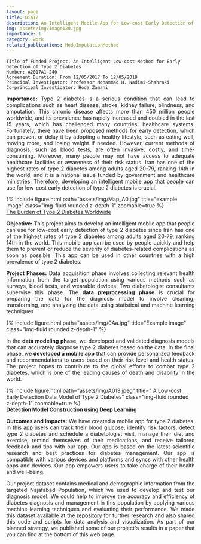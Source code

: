 ```yaml
---
layout: page
title: DiaT2 
description: An Intelligent Mobile App for Low-cost Early Detection of Type 2 Diabetes Disease
img: assets/img/Image120.jpg
importance: 1
category: work
related_publications: HodaImputationMethod
---
```

    
    Title of Funded Project: An Intelligent Low-cost Method for Early Detection of Type 2 Diabetes
    Number: A2017A1-240
    Agreement Duration: From 12/05/2017 To 12/05/2019
    Principal Investigator: Professor Mohammad H. Nadimi-Shahraki
    Co-principal Investigator: Hoda Zamani 

   
<p align="justify"><b>Importance:</b> Type 2 diabetes is a serious condition that can lead to complications such as heart disease, stroke, kidney failure, blindness, and amputation. This chronic disease affects more than 450 million people worldwide, and its prevalence has rapidly increased and doubled in the last 15 years, which has challenged many countries' healthcare systems. Fortunately, there have been proposed methods for early detection, which can prevent or delay it by adopting a healthy lifestyle, such as eating well, moving more, and losing weight if needed. However, current methods of diagnosis, such as blood tests, are often invasive, costly, and time-consuming. Moreover, many people may not have access to adequate healthcare facilities or awareness of their risk status. Iran has one of the highest rates of type 2 diabetes among adults aged 20-79, ranking 14th in the world, and it is a national issue funded by government and healthcare ministries. Therefore, developing an intelligent mobile app that people can use for low-cost early detection of type 2 diabetes is crucial.

<div class="row">
    <div class="col-sm mt-3 mt-md-0">
        {% include figure.html path="assets/img/Map_A0.jpg" title="example image" class="img-fluid rounded z-depth-1" zoomable=true %}
    </div>
</div>
<div class="caption">
    <a href="https://feel4diabetes-study.eu/the-challenges/">The Burden of Type 2 Diabetes Worldwide</a>
</div>

<p align="justify"><b>Objective:</b> This project aims to develop an intelligent mobile app that people can use for low-cost early detection of type 2 diabetes since Iran has one of the highest rates of type 2 diabetes among adults aged 20-79, ranking 14th in the world. This mobile app can be used by people quickly and help them to prevent or reduce the severity of diabetes-related complications as soon as possible. This app can be used in other countries with a high prevalence of type 2 diabetes.

<p align="justify"><b>Project Phases:</b> Data acquisition phase involves collecting relevant health information from the target population using various methods such as surveys, blood tests, and wearable devices. Two diabetologist consultants supervise this phase. The <b>data preprocessing phase</b> is crucial for preparing the data for the diagnosis model to involve cleaning, transforming, and analyzing the data using statistical and machine learning techniques

    
<div class="row">
    <div class="col-sm mt-3 mt-md-0">
        {% include figure.html path="assets/img/0Aa.jpg" title="Example image" class="img-fluid rounded z-depth-1" %}
    </div> 
</div>

<p align="justify">In the <b>data modeling phase</b>, we developed and validated diagnosis models that can accurately diagnose type 2 diabetes based on the data. In the final phase, we <b>developed a mobile app</b> that can provide personalized feedback and recommendations to users based on their risk level and health status. The project hopes to contribute to the global efforts to combat type 2 diabetes, which is one of the leading causes of death and disability in the world.</p>

<div class="row">
    <div class="col-sm mt-3 mt-md-0">
        {% include figure.html path="assets/img/A013.jpeg" title=" A Low-cost Early Detection Data Model of Type 2 Diabetes" class="img-fluid rounded z-depth-1" zoomable=true %}
    </div>
</div>
<div class="caption">
    <b>Detection Model Construction using Deep Learning</b>
</div>



<p align="justify"><b>Outcomes and Impacts:</b> We have created a mobile app for type 2 diabetes. In this app users can track their blood glucose, identify risk factors, detect type 2 diabetes and schedule a diabetologist visit, manage their diet and exercise, remind themselves of their medications, and receive tailored feedback and tips with our app. Our app is based on the latest scientific research and best practices for diabetes management. Our app is compatible with various devices and platforms and syncs with other health apps and devices. Our app empowers users to take charge of their health and well-being.

<p align="justify">Our project dataset contains medical and demographic information from the targeted Najafabad Population, which we used to develop and test our diagnosis model. We could help to improve the accuracy and efficiency of diabetes diagnosis and management in this population by applying various machine learning techniques and evaluating their performance. We made this dataset available at the <a href="https://hodazamani.github.io/repositories">repository</a> for further research and also shared this code and scripts for data analysis and visualization. As part of our planned strategy, we published some of our project's results in a paper that you can find at the bottom of this web page.

